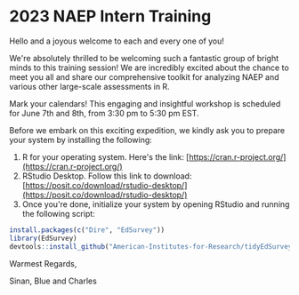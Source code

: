 # 2023 NAEP Intern Training

Hello and a joyous welcome to each and every one of you!

We're absolutely thrilled to be welcoming such a fantastic group of bright minds to this training session! We are incredibly excited about the chance to meet you all and share our comprehensive toolkit for analyzing NAEP and various other large-scale assessments in R.

Mark your calendars! This engaging and insightful workshop is scheduled for June 7th and 8th, from 3:30 pm to 5:30 pm EST.

Before we embark on this exciting expedition, we kindly ask you to prepare your system by installing the following:

1. R for your operating system. Here's the link: [https://cran.r-project.org/](https://cran.r-project.org/)
2. RStudio Desktop. Follow this link to download: [https://posit.co/download/rstudio-desktop/](https://posit.co/download/rstudio-desktop/)
3. Once you're done, initialize your system by opening RStudio and running the following script:

```R
install.packages(c("Dire", "EdSurvey"))
library(EdSurvey)
devtools::install_github("American-Institutes-for-Research/tidyEdSurvey")
```

Warmest Regards,

Sinan, Blue and Charles
